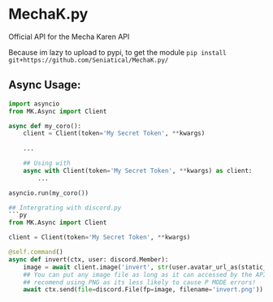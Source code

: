 # MechaK.py
Official API for the Mecha Karen API

Because im lazy to upload to pypi, to get the module `pip install git+https://github.com/Seniatical/MechaK.py/`

## Async Usage:
```py
import asyncio
from MK.Async import Client

async def my_coro():
	client = Client(token='My Secret Token', **kwargs)
	
	...

	## Using with
	async with Client(token='My Secret Token', **kwargs) as client:
		...

asyncio.run(my_coro())

## Intergrating with discord.py
```py
from MK.Async import Client

client = Client(token='My Secret Token', **kwargs)

@self.command()
async def invert(ctx, user: discord.Member):
    image = await client.image('invert', str(user.avatar_url_as(static_format='png')))
    ## You can put any image file as long as it can accessed by the API
    ## recomend using PNG as its less likely to cause P MODE errors! 
    await ctx.send(file=discord.File(fp=image, filename='invert.png'))
```
